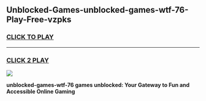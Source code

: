 
## Unblocked-Games-unblocked-games-wtf-76-Play-Free-vzpks
<h3>
<a href="https://premium76.site?title=unblocked-games-wtf-76&ref=10A">CLICK TO PLAY</a></h3>
<hr>

<h3>
<a href="https://premium76.site?title=unblocked-games-wtf-76&ref=10A">CLICK 2 PLAY</a>
  
</h3>

<a href="https://premium76.site?title=unblocked-games-wtf-76&ref=10A"><img src="https://clearcache.store/games.png"></a>


**unblocked-games-wtf-76 games unblocked: Your Gateway to Fun and Accessible Online Gaming**
